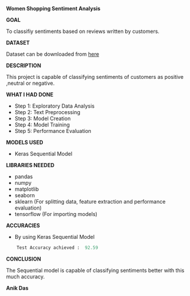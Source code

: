 **Women Shopping Sentiment Analysis**

**GOAL**

To classifiy sentiments based on reviews written by customers.

**DATASET**

Dataset can be downloaded from [here](https://www.kaggle.com/nicapotato/womens-ecommerce-clothing-reviews)

**DESCRIPTION**

This project is capable of classifying sentiments of customers as positive ,neutral or negative.

**WHAT I HAD DONE**

- Step 1: Exploratory Data Analysis
- Step 2: Text Preprocessing
- Step 3: Model Creation
- Step 4: Model Training
- Step 5: Performance Evaluation

**MODELS USED**

-  Keras Sequential Model

**LIBRARIES NEEDED**

- pandas
- numpy
- matplotlib
- seaborn
- sklearn (For splitting data, feature extraction and performance evaluation)
- tensorflow (For importing models)

**ACCURACIES**

- By using Keras Sequential Model
```python
    Test Accuracy achieved :  92.59
``` 

**CONCLUSION**

The Sequential model is capable of classifying sentiments better with this much accuracy.

**Anik Das**


